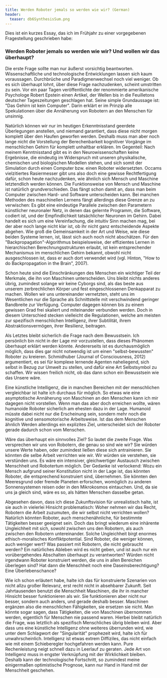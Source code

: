```yaml
---
title: Werden Roboter jemals so werden wie wir? (German)
header:
  teaser: db6SynthesisSum.png
---
```


Dies ist ein kurzes Essay, das ich im Frühjahr zu einer vorgegebenen Fragestellung geschrieben habe:

### Werden Roboter jemals so werden wie wir? Und wollen wir das überhaupt?

Die erste Frage sollte man nur äußerst vorsichtig beantworten. Wissenschaftliche und technologische Entwicklungen lassen sich kaum voraussagen. Durchbrüche und Paradigmenwechsel noch viel weniger. Ob es sich überhaupt lohnt, über diese Frage nachzudenken, scheint umstritten zu sein. Vor ein paar Tagen veröffentlichte der renommierte amerikanische Psychologe Robert Epstein einen Artikel, der Wellen bis in die Feuilletons deutscher Tageszeitungen geschlagen hat. Seine simple Grundaussage ist: "Das Gehirn ist kein Computer". Darin erklärt er im Prinzip alle Spekulationen über die Annäherung von Robotern an den Menschen für unsinnig.

Natürlich können wir nur im heutigen Erkenntnisstand geerdete Überlegungen anstellen, und niemand garantiert, dass diese nicht morgen komplett über den Haufen geworfen werden. Deshalb muss man aber noch lange nicht die Vorstellung der Berechenbarkeit kognitiver Vorgänge im menschlichen Gehirn für komplett unhaltbar erklären. Im Gegenteil: Nach meinem Kenntnisstand gibt es in den Neurowissenschaften keine Ergebnisse, die eindeutig im Widerspruch mit unseren physikalische, chemischen und biologischen Modellen stehen, und sich somit der Simulation durch einen Computer bzw. einen Roboter widersetzten. Occams vielzitiertes Rasiermesser gibt uns also doch eine gewisse Rechtfertigung dafür, schon heute nachzudenken, wie ähnlich sich Mensch und Maschine letztendlich werden können.
Die Funktionsweise von Mensch und Maschine ist natürlich grundverschieden. Das fängt schon damit an, dass man beim Computer zwischen Hard- und Software unterscheiden kann. Bei manchen Methoden des maschinellen Lernens fängt allerdings diese Grenze an zu verwischen: Es gibt eine eindeutige Parallele zwischen den Parametern künstlicher neuronaler Netz, in denen das gelernte Programm, die Software, codiert ist, und der Empfindlichkeit tatsächlicher Neuronen im Gehirn. Dabei handelt es sich um eine Vereinfachung, die intuitiv Sinn machen mag, bei der aber noch lange nicht klar ist, ob ihr nicht ganz entscheidende Aspekte abgehen. Wie groß die Gemeinsamkeit in der Art und Weise, wie diese beiden Systeme lernen, ist, lässt sich auch noch nicht abschätzen. Für den "Backpropagation"-Algorithmus beispielsweise, der effizientes Lernen in hierarchischen Berechnungsstrukturen erlaubt, ist kein entsprechender Mechanismus im menschlichen Gehirn bekannt, obwohl nicht ausgeschlossen ist, dass er auch dort verwendet wird (vgl. Hinton, "How to do Backpropagation in the Brain", 2007).

Schon heute sind die Einschränkungen des Menschen ein wichtiger Teil der Merkmale, die ihn von Maschinen unterscheiden. Uns bleibt nichts anderes übrig, zumindest solange wir keine Cyborgs sind, als das beste aus unserem zerbrechlichen Körper und fest eingeschlossenen Denkapparat zu machen. Wollen wir uns untereinander vernetzten, steht uns im Wesentlichen nur die Sprache als Schnittstelle mit verschwindend geringer Bandbreite zur Verfügung. Computer dagegen können bis zu einem gewissen Grad frei skaliert und miteinander verbunden werden. Doch in diesem Unterschied stecken vielleicht die Regulationen, welche am meisten zur spezifisch menschlichen Intelligenz, ihrer Subtilität, ihrem Abstraktionsvermögen, ihrer Resilienz, beitragen.

Als Letztes bleibt sicherlich die Frage nach dem Bewusstsein. Ich persönlich bin nicht in der Lage mir vorzustellen, dass dieses Phänomen überhaupt erklärt werden könnte. Andererseits ist es durchausmöglich möglich, dass dies gar nicht notwendig ist um einen "selbst-bewussten" Roboter zu kreieren. Schmidhuber (Journal of Consciousness, 2012) argumentiert, es sei für komplexe lernende Agenten naheliegend, sich selbst in Bezug zur Umwelt zu stellen, und dafür eine Art Selbstsymbol zu schaffen. Wir wissen freilich nicht, ob das dann schon ein Bewusstsein wie das Unsere wäre.

Eine künstliche Intelligenz, die in manchen Bereichen mit der menschlichen vergleichbar ist halte ich durchaus für möglich. So etwas wie eine asymptotische Annäherung von Maschinen an den Menschen kann ich mir dagegen nicht vorstellen. Wenn man das aber doch erreichen wollte, wären humanoide Roboter sicherlich am ehesten dazu in der Lage. Humanoid müsste dabei nicht nur die Erscheinung sein, sondern mehr noch die kognitive und sensomotorische Arbeitsweise. Ist das dem Menschen ähnlich Werden allerdings ein explizites Ziel, unterscheidet sich der Roboter gerade dadurch schon vom Menschen.

Wäre das überhaupt ein sinnvolles Ziel? So lautet die zweite Frage. Was versprechen wir uns von Robotern, die genau so sind wie wir?
Sie würden unsere Werte haben, oder zumindest ließen diese sich antrainieren. Sie könnten die selbe Arbeit verrichten wie wir. Wir würden sie verstehen, sie verstünden uns. Es wäre ein intensiver, gleichwertiger Austausch zwischen Menschheit und Robotertum möglich. Der Gedanke ist verlockend: Wozu ein Mensch aufgrund seiner Konstitution nicht in der Lage ist, das könnten Roboter, die entsprechend konstruiert sind, übernehmen. Sie könnten den Meeresgrund oder fremde Planeten erforschen, womöglich zu anderen Sonnensystemen reisen oder in den Mikrokosmos eintauchen. Und, da sie uns ja gleich sind, wäre es so, als hätten Menschen dasselbe getan.

Abgesehen davon, dass ich diese Zukunftsvision für unrealistisch halte, ist sie auch in vielerlei Hinsicht problematisch: Woher nehmen wir das Recht, Robotern die Arbeit zuzumuten, die wir selbst nicht verrichten wollen? Natürlich könnten Roboter, auch menschenähnliche, für bestimmte Tätigkeiten besser geeignet sein. Doch das bringt wiederum eine inhärente Ungleichheit mit sich, sowohl zwischen uns den Robotern, als auch zwischen den Robotern untereinander. Solche Ungleichheit birgt enormes ethisch-moralisches Konfliktpotential. Sind Roboter, die weniger können, auch weniger wert? Was passiert mit Robotern, die nicht gebraucht werden? Ein natürliches Ableben wird es nicht geben, und ist auch nur ein vorübergehendes Abschalten überhaupt zu verantworten? Würden nicht irgendwann Roboter konstruiert werden, die uns in allen Bereichen überlegen sind? Hat dann die Menschheit noch eine Daseinsberechtigung? Eine Überlebenschance?

Wie ich schon erläutert habe, halte ich das für konstruierte Szenarien von nicht allzu großer Relevanz, erst recht nicht in absehbarer Zukunft. Seit Jahrtausenden benutzt die Menschheit Maschinen, die ihr in mancher Hinsicht besser funktionieren als wir. Sie funktionieren aber nicht nur besser, sondern auch anders, und gerade deshalb besser. Maschinen ergänzen also die menschlichen Fähigkeiten, sie ersetzen sie nicht. Man könnte sogar sagen, dass Tätigkeiten, die von Maschinen übernommen werden, eigentlich für Menschen nie passend waren. Hierbei bleibt natürlich die Frage, was letztlich als spezifisch Menschliches übrig bleiben wird. Aber dass uns eine künstliche Intelligenz ohne weiteres überrunden wird, wie unter dem Schlagwort der "Singularität" prophezeit wird, halte ich für unwahrscheinlich. Intelligenz ist etwas extrem Diffiziles, das nicht einfach wie mit einem Schieberegler hochgefahren werden kann. Pure Rechenleistung neigt schnell dazu in Leerlauf zu geraten. Jede Art von Intelligenz muss in engster Verknüpfung mit der Wirklichkeit bleiben. Deshalb kann der technologische Fortschritt, so zumindest meine einigermaßen optimistische Prognose, kann nur Hand in Hand mit der Menschheit geschehen.
